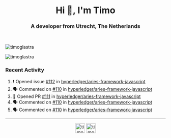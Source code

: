 <h1 align="center">Hi 👋, I'm Timo</h1>
<h3 align="center">A developer from Utrecht, The Netherlands</h3>
<br/>
<!-- https://github.com/rahuldkjain/github-profile-readme-generator --!>

<p align="left"><img src="https://github-readme-stats.vercel.app/api?username=timoglastra&show_icons=true&count_private=true&" alt="timoglastra" /></p>

<!--
Github language stats
<p align="left"><img src="https://github-readme-stats.vercel.app/api/top-langs/?username=timoglastra&layout=compact" alt="timoglastra" /><p>
-->

<!-- Codestats language stats -->
<p align="left"><img src="https://codestats-readme.vercel.app/api/top-langs/?username=timoglastra&layout=compact&language_count=12" alt="timoglastra" /><p>  
  
<h3>Recent Activity</h3>

<!--START_SECTION:activity-->
1. ❗️ Opened issue [#112](https://github.com/hyperledger/aries-framework-javascript/issues/112) in [hyperledger/aries-framework-javascript](https://github.com/hyperledger/aries-framework-javascript)
2. 🗣 Commented on [#110](https://github.com/hyperledger/aries-framework-javascript/issues/110) in [hyperledger/aries-framework-javascript](https://github.com/hyperledger/aries-framework-javascript)
3. 💪 Opened PR [#111](https://github.com/hyperledger/aries-framework-javascript/pull/111) in [hyperledger/aries-framework-javascript](https://github.com/hyperledger/aries-framework-javascript)
4. 🗣 Commented on [#110](https://github.com/hyperledger/aries-framework-javascript/issues/110) in [hyperledger/aries-framework-javascript](https://github.com/hyperledger/aries-framework-javascript)
5. 🗣 Commented on [#110](https://github.com/hyperledger/aries-framework-javascript/issues/110) in [hyperledger/aries-framework-javascript](https://github.com/hyperledger/aries-framework-javascript)
<!--END_SECTION:activity-->

---

<p align="center">
<a href="https://twitter.com/timoglastra" target="blank"><img align="center" src="https://cdn.jsdelivr.net/npm/simple-icons@3.0.1/icons/twitter.svg" alt="timoglastra" height="30" width="30" /></a>
<a href="https://linkedin.com/in/timoglastra" target="blank"><img align="center" src="https://cdn.jsdelivr.net/npm/simple-icons@3.0.1/icons/linkedin.svg" alt="timoglastra" height="30" width="30" /></a>
</p>



